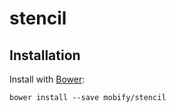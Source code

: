 stencil
=======

## Installation

Install with [Bower](http://bower.io):

```
bower install --save mobify/stencil
```
